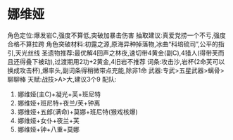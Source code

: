 # 娜维娅
角色定位:爆发岩C,强度不算低,突破加暴击伤害
抽取建议:真爱党捞一个不亏,强度合格不算拉跨
角色突破材料:初露之源,原海异种掉落物,冰曲“科培硫司”,公平的指引,天光丝线
圣遗物推荐:最优解4回声之林夜,速切带4黄金(副C),4猎人(得带芙而且还得叠下被动),过渡期用2功+2黄金,4旧岩不推荐
词条:攻击沙,岩杯(2命芙可以换成攻击杯),爆率头,副词条得稍微带点充能,除非1命
武器:专武>五星武器>螭骨>聊聊棒
天赋:战技>A>大,建议3个9
配队:
1. 娜维娅(主C)+凝光+芙+班尼特 
2. 娜维娅+班尼特+夜兰/芙+钟离
3. 娜维娅+五郎(满命)+莫娜+班尼特(猴戏核爆)
4. 娜维娅+女仆+夜兰+芙
5. 娜维娅+钟+八重+莫娜
